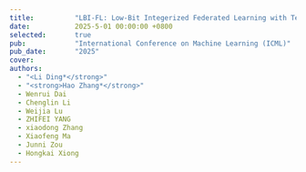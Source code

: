 ```yaml
---
title:          "LBI-FL: Low-Bit Integerized Federated Learning with Temporally Dynamic Bit-Width Allocation"
date:           2025-5-01 00:00:00 +0800
selected:       true
pub:            "International Conference on Machine Learning (ICML)"
pub_date:       "2025"
cover:          
authors:
  - "<Li Ding*</strong>"
  - "<strong>Hao Zhang*</strong>"
  - Wenrui Dai
  - Chenglin Li
  - Weijia Lu
  - ZHIFEI YANG
  - xiaodong Zhang
  - Xiaofeng Ma
  - Junni Zou
  - Hongkai Xiong
---
```

